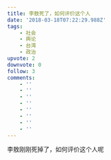 ```yaml
---
title: 李敖死了，如何评价这个人
date: '2018-03-18T07:22:29.988Z'
tags:
    - 社会
    - 舆论
    - 台湾
    - 政治
upvote: 2
downvote: 0
follow: 3
comments:
    - ''
    - ''
    - ''
    - ''
    - ''
    - ''
    - ''
    - ''
---
```


李敖刚刚死掉了，如何评价这个人呢
